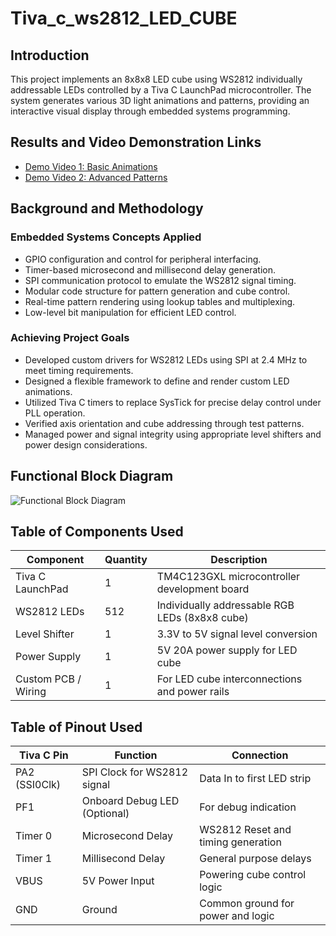 # Tiva_c_ws2812_LED_CUBE

## Introduction
This project implements an 8x8x8 LED cube using WS2812 individually addressable LEDs controlled by a Tiva C LaunchPad microcontroller. The system generates various 3D light animations and patterns, providing an interactive visual display through embedded systems programming.

## Results and Video Demonstration Links
- [Demo Video 1: Basic Animations](#) <!-- Replace with actual link -->
- [Demo Video 2: Advanced Patterns](#) <!-- Replace with actual link -->

## Background and Methodology

### Embedded Systems Concepts Applied
- GPIO configuration and control for peripheral interfacing.
- Timer-based microsecond and millisecond delay generation.
- SPI communication protocol to emulate the WS2812 signal timing.
- Modular code structure for pattern generation and cube control.
- Real-time pattern rendering using lookup tables and multiplexing.
- Low-level bit manipulation for efficient LED control.

### Achieving Project Goals
- Developed custom drivers for WS2812 LEDs using SPI at 2.4 MHz to meet timing requirements.
- Designed a flexible framework to define and render custom LED animations.
- Utilized Tiva C timers to replace SysTick for precise delay control under PLL operation.
- Verified axis orientation and cube addressing through test patterns.
- Managed power and signal integrity using appropriate level shifters and power design considerations.

## Functional Block Diagram
![Functional Block Diagram](#) <!-- Replace with actual image link -->

## Table of Components Used

| Component           | Quantity | Description                                    |
|---------------------|----------|------------------------------------------------|
| Tiva C LaunchPad    | 1        | TM4C123GXL microcontroller development board   |
| WS2812 LEDs         | 512      | Individually addressable RGB LEDs (8x8x8 cube) |
| Level Shifter       | 1        | 3.3V to 5V signal level conversion             |
| Power Supply        | 1        | 5V 20A power supply for LED cube               |
| Custom PCB / Wiring | 1        | For LED cube interconnections and power rails  |

## Table of Pinout Used

| Tiva C Pin  | Function                  | Connection                            |
|-------------|---------------------------|----------------------------------------|
| PA2 (SSI0Clk) | SPI Clock for WS2812 signal | Data In to first LED strip              |
| PF1         | Onboard Debug LED (Optional) | For debug indication                   |
| Timer 0     | Microsecond Delay          | WS2812 Reset and timing generation     |
| Timer 1     | Millisecond Delay          | General purpose delays                 |
| VBUS        | 5V Power Input             | Powering cube control logic            |
| GND         | Ground                     | Common ground for power and logic      |
